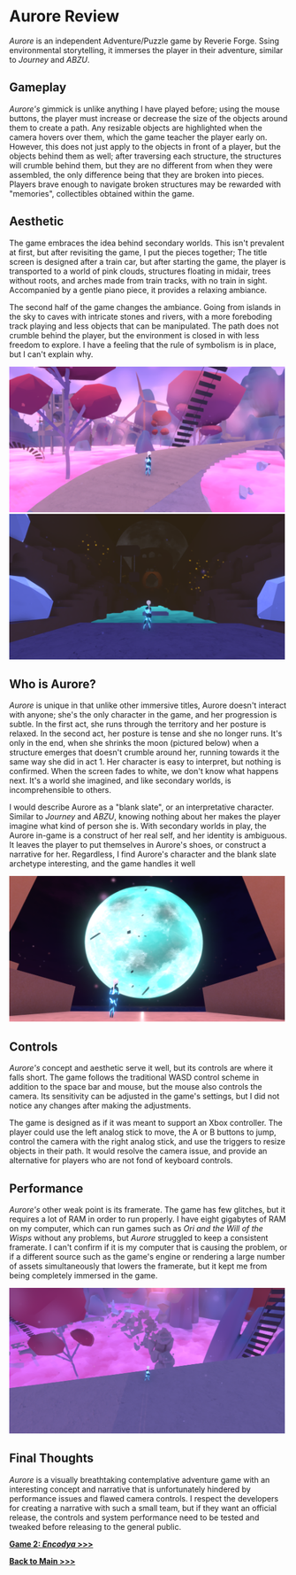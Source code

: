 # Aurore Review

*Aurore* is an independent Adventure/Puzzle game by Reverie Forge. Ssing environmental storytelling, it immerses the player in their adventure, similar to *Journey* and *ABZU*.  

## Gameplay
*Aurore's* gimmick is unlike anything I have played before; using the mouse buttons, the player must increase or decrease the size of the objects around them to create a path. Any resizable objects are highlighted when the camera hovers over them, which the game teacher the player early on. However, this does not just apply to the objects in front of a player, but the objects behind them as well; after traversing each structure, the structures will crumble behind them, but they are no different from when they were assembled, the only difference being that they are broken into pieces. Players brave enough to navigate broken structures may be rewarded with "memories", collectibles obtained within the game.

## Aesthetic
The game embraces the idea behind secondary worlds. This isn't prevalent at first, but after revisiting the game, I put the pieces together; The title screen is designed after a train car, but after starting the game, the player is transported to a world of pink clouds, structures floating in midair, trees without roots, and arches made from train tracks, with no train in sight. Accompanied by a gentle piano piece, it provides a relaxing ambiance.

The second half of the game changes the ambiance. Going from islands in the sky to caves with intricate stones and rivers, with a more foreboding track playing and less objects that can be manipulated. The path does not crumble behind the player, but the environment is closed in with less freedom to explore. I have a feeling that the rule of symbolism is in place, but I can't explain why.

<img src="schoolpics/a1.png" width="499" height="263"> <img src="schoolpics/a2.png" width="499" height="263">

## Who is Aurore?
*Aurore* is unique in that unlike other immersive titles, Aurore doesn't interact with anyone; she's the only character in the game, and her progression is subtle. In the first act, she runs through the territory and her posture is relaxed. In the second act, her posture is tense and she no longer runs. It's only in the end, when she shrinks the moon (pictured below) when a structure emerges that doesn't crumble around her, running towards it the same way she did in act 1. Her character is easy to interpret, but nothing is confirmed. When the screen fades to white, we don't know what happens next. It's a world she imagined, and like secondary worlds, is incomprehensible to others.

I would describe Aurore as a "blank slate", or an interpretative character. Similar to *Journey* and *ABZU*, knowing nothing about her makes the player imagine what kind of person she is. With secondary worlds in play, the Aurore in-game is a construct of her real self, and her identity is ambiguous. It leaves the player to put themselves in Aurore's shoes, or construct a narrative for her. Regardless, I find Aurore's character and the blank slate archetype interesting, and the game handles it well

<img src="schoolpics/stealthemoon.png" width="499" height="263">

## Controls
*Aurore's* concept and aesthetic serve it well, but its controls are where it falls short. The game follows the traditional WASD control scheme in addition to the space bar and mouse, but the mouse also controls the camera. Its sensitivity can be adjusted in the game's settings, but I did not notice any changes after making the adjustments. 

The game is designed as if it was meant to support an Xbox controller. The player could use the left analog stick to move, the A or B buttons to jump, control the camera with the right analog stick, and use the triggers to resize objects in their path. It would resolve the camera issue, and provide an alternative for players who are not fond of keyboard controls.

## Performance
*Aurore's* other weak point is its framerate. The game has few glitches, but it requires a lot of RAM in order to run properly. I have eight gigabytes of RAM on my computer, which can run games such as *Ori and the Will of the Wisps* without any problems, but *Aurore* struggled to keep a consistent framerate. I can't confirm if it is my computer that is causing the problem, or if a different source such as the game's engine or rendering a large number of assets simultaneously that lowers the framerate, but it kept me from being completely immersed in the game. 

<img src="schoolpics/acrumble.png" width="499" height="263">

## Final Thoughts
*Aurore* is a visually breathtaking contemplative adventure game with an interesting concept and narrative that is unfortunately hindered by performance issues and flawed camera controls. I respect the developers for creating a narrative with such a small team, but if they want an official release, the controls and system performance need to be tested and tweaked before releasing to the general public.

**[Game 2: *Encodya* >>>](docs/game2.md)**

**[Back to Main >>>](https://arrowarchive.github.io/The-Arrowarchive/index)**
